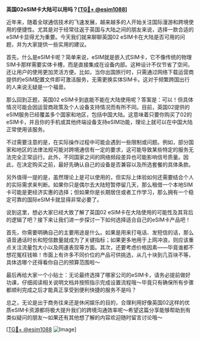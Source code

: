 **英国02eSIM卡大陆可以用吗？[[TG💪+ @esim1088](https://t.me/s/esim1088)]**

近年来，随着全球通信技术的飞速发展，越来越多的人开始关注国际漫游和跨境使用的便捷性。尤其是对于经常往返于英国与大陆之间的朋友来说，选择一款合适的eSIM卡显得尤为重要。今天我们就来聊聊英国02 eSIM卡在大陆是否可用的问题，并为大家提供一些实用的建议。

首先，什么是eSIM卡呢？简单来说，eSIM就是嵌入式SIM卡，它不像传统的物理SIM卡那样需要实体卡槽，而是直接集成在设备内部。这种设计不仅节省了空间，还让用户的使用更加灵活方便。比如，当你出国旅行时，只需通过网络下载运营商提供的eSIM配置文件即可激活服务，无需更换实体SIM卡。这对于频繁跨国出行的人来说无疑是一个福音。

那么回到正题，英国02 eSIM卡到底能不能在大陆使用呢？答案是：可以！但具体情况可能会因运营商政策及个人设备支持情况而有所不同。目前，英国02提供的eSIM服务已经覆盖多个国家和地区，包括中国大陆。这意味着只要你购买了02的eSIM卡，并且你的手机或其他终端设备支持eSIM功能，理论上就可以在中国大陆正常使用该服务。

不过需要注意的是，在实际操作过程中可能会遇到一些限制或问题。例如，部分国家和地区的法律法规可能对跨境通信有一定的要求，这可能导致某些特定的服务无法完全正常运行。此外，不同国家之间的网络频段差异也可能影响信号质量。因此，在决定购买之前，最好先确认自己的设备是否兼容以及所选套餐的具体条款。

另外值得一提的是，虽然理论上是可以使用的，但实际上体验如何还需要结合个人的实际需求来判断。如果你只是偶尔去大陆短暂停留几天，那么租借一个本地SIM卡可能是更经济实惠的选择；但如果你是长期居住或者工作学习，那么拥有一个稳定可靠的国际eSIM卡就显得非常必要了。

说到这里，想必大家已经大致了解了英国02 eSIM卡在大陆使用的可能性及其背后的逻辑了吧？接下来让我们进一步探讨一下如何选择适合自己的eSIM卡产品吧！

首先，你需要明确自己的主要用途是什么。如果是用来打电话、发短信的话，那么语音通话时长和短信数量就成为了关键指标；如果更多地用于上网冲浪，则应该重点关注流量包大小以及网速表现等方面。其次，还要考虑价格因素——毕竟谁都不想花冤枉钱嘛！市面上有许多不同价位的产品可供挑选，从几十块到几百块不等，具体选哪个还得看你自己的预算范围啦～

最后再给大家一个小贴士：无论最终选择了哪家公司的eSIM卡，请务必提前做好功课，仔细阅读相关说明文档并按照指示完成设置流程哦～毕竟只有确保所有步骤都顺利完成之后才能真正享受到便利快捷的服务不是吗？

总之，无论是出于商务往来还是休闲娱乐的目的，合理利用好像英国02这样的优质eSIM卡资源都将极大提升我们的跨境沟通效率呢～希望这篇分享能够帮助到有类似疑问的朋友～如果还有其他想了解的内容欢迎随时留言讨论哦～

[[TG💪+ @esim1088](https://t.me/s/esim1088) ![Image](https://i.postimg.cc/4NQfJmqS/Snipaste-2025-05-13-00-14-12.png)]